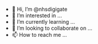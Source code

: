 - 👋 Hi, I’m @nhsdigigate
- 👀 I’m interested in ...
- 🌱 I’m currently learning ...
- 💞️ I’m looking to collaborate on ...
- 📫 How to reach me ...

<!---
nhsdigigate/nhsdigigate is a ✨ special ✨ repository because its `README.md` (this file) appears on your GitHub profile.
You can click the Preview link to take a look at your changes.
--->
